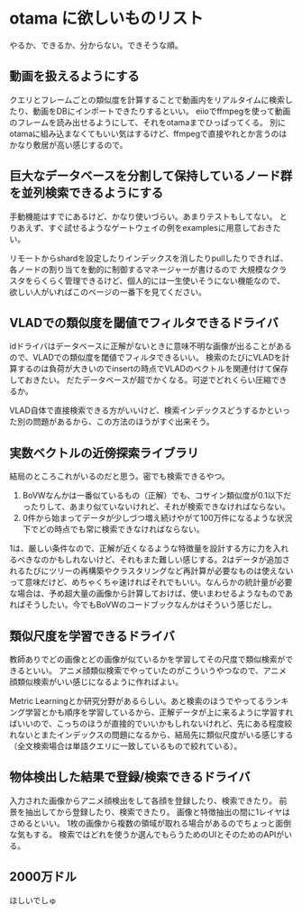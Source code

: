 ﻿# otama に欲しいものリスト

やるか、できるか、分からない。できそうな順。

## 動画を扱えるようにする

クエリとフレームごとの類似度を計算することで動画内をリアルタイムに検索したり、動画をDBにインポートできたりするといい。
eiioでffmpegを使って動画のフレームを読み出せるようにして、それをotamaまでひっぱってくる。
別にotamaに組み込まなくてもいい気はするけど、ffmpegで直接やれとか言うのはかなり敷居が高い感じするので。

## 巨大なデータベースを分割して保持しているノード群を並列検索できるようにする

手動機能はすでにあるけど、かなり使いづらい。あまりテストもしてない。
とりあえず、すぐ試せるようなゲートウェイの例をexamplesに用意しておきたい。

リモートからshardを設定したりインデックスを消したりpullしたりできれば、
各ノードの割り当てを動的に制御するマネージャーが書けるので
大規模なクラスタをらくらく管理できるけど、個人的には一生使いそうにない機能なので、
欲しい人がいればこのページの一番下を見てください。

## VLADでの類似度を閾値でフィルタできるドライバ

idドライバはデータベースに正解がないときに意味不明な画像が出ることがあるので、VLADでの類似度を閾値でフィルタできるいい。
検索のたびにVLADを計算するのは負荷が大きいのでinsertの時点でVLADのベクトルを関連付けて保存しておきたい。
だたデータベースが超でかくなる。可逆でどれくらい圧縮できるか。

VLAD自体で直接検索できる方がいいけど、検索インデックスどうするかといった別の問題があるから、この方法のほうがすぐ出来そう。

## 実数ベクトルの近傍探索ライブラリ

結局のところこれがいるのだと思う。密でも検索できるやつ。

1. BoVWなんかは一番似ているもの（正解）でも、コサイン類似度が0.1以下だったりして、あまり似ていないけれど、それが検索できなければならない。
2. 0件から始まってデータが少しづつ増え続けやがて100万件になるような状況下でどの時点でも常に検索できなければならない。

1は、厳しい条件なので、正解が近くなるような特徴量を設計する方に力を入れるべきなのかもしれないけど、それもまた難しい感じする。2はデータが追加されるたびにツリーの再構築やクラスタリングなど再計算が必要なものは使えないって意味だけど、めちゃくちゃ速ければそれでもいい。なんらかの統計量が必要な場合は、予め超大量の画像から計算しておけば、使いまわせるようなものであればそうしたい。今でもBoVWのコードブックなんかはそういう感じだし。

## 類似尺度を学習できるドライバ

教師ありでどの画像とどの画像が似ているかを学習してその尺度で類似検索ができるといい。
アニメ顔類似検索でやっていたのがこういうやつなので、アニメ顔類似検索がいい感じになるように作ればよい。

Metric Learningとか研究分野があるらしい。あと検索のほうでやってるランキング学習とかも順序を学習しているから、正解データが上に来るように学習すればいいので、こっちのほうが直接的でいいかもしれないけれど、先にある程度絞れないとまたインデックスの問題になるから、結局先に類似尺度がいる感じする（全文検索場合は単語クエリに一致しているもので絞れている）。

## 物体検出した結果で登録/検索できるドライバ

入力された画像からアニメ顔検出をして各顔を登録したり、検索できたり。
前景を抽出してから登録したり、検索できたり。
画像と特徴抽出の間に1レイヤはさめるといい。
1枚の画像から複数の領域が取れる場合があるのでちょっと面倒な気もする。
検索ではどれを使うか選んでもらうためのUIとそのためのAPIがいる。

## 2000万ドル

ほしいでしゅ
